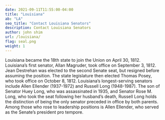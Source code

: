 ```yaml
---
date: 2021-09-11T11:55:00-04:00
title: "Louisiana"
ab: "LA"
seo_title: "Contact Louisiana Senators"
description: Contact Louisiana Senators
author: john shim
url: /louisiana/
flag: seal.png
weight: 1
---
```


Louisiana became the 18th state to join the Union on April 30, 1812. Louisiana’s first senator, Allan Magruder, took office on September 3, 1812. Jean Destrehan was elected to the second Senate seat, but resigned before assuming the position. The state legislature then elected Thomas Posey, who took office on October 8, 1812. Louisiana’s longest-serving senators include Allen Ellender (1937-1972) and Russell Long (1948-1987). The son of Senator Huey Long, who was assassinated in 1935, and Senator Rose M. Long, who took the seat following her husband’s death, Russell Long holds the distinction of being the only senator preceded in office by both parents. Among those who rose to leadership positions is Allen Ellender, who served as the Senate’s president pro tempore.